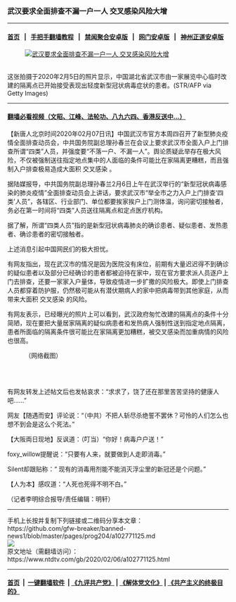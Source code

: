 ### 武汉要求全面排查不漏一户一人  交叉感染风险大增
------------------------

#### [首页](https://github.com/gfw-breaker/banned-news1/blob/master/README.md) &nbsp;&nbsp;|&nbsp;&nbsp; [手把手翻墙教程](https://github.com/gfw-breaker/guides/wiki) &nbsp;&nbsp;|&nbsp;&nbsp; [禁闻聚合安卓版](https://github.com/gfw-breaker/bn-android) &nbsp;&nbsp;|&nbsp;&nbsp; [网门安卓版](https://github.com/oGate2/oGate) &nbsp;&nbsp;|&nbsp;&nbsp; [神州正道安卓版](https://github.com/SzzdOgate/update) 



<div><div class="featured_image">
 <a href="https://i.ntdtv.com/assets/uploads/2020/02/GettyImages-1198879006-2.jpg" target="_blank">
  <figure>
   <img alt="武汉要求全面排查不漏一户一人  交叉感染风险大增" src="https://i.ntdtv.com/assets/uploads/2020/02/GettyImages-1198879006-2-800x450.jpg"/>
  </figure><br/>
 </a>
 <span class="caption">
  这张拍摄于2020年2月5日的照片显示，中国湖北省武汉市由一家展览中心临时改建的隔离点已开始接受表现出轻度新型冠状病毒症状的患者。(STR/AFP via Getty Images)
 </span>
</div>
</div><hr/>

#### [翻墙必看视频（文昭、江峰、法轮功、八九六四、香港反送中...）](https://github.com/gfw-breaker/banned-news1/blob/master/pages/link3.md)

<div><div class="post_content" itemprop="articleBody">
 <p>
  【新唐人北京时间2020年02月07日讯】中国武汉市官方本周四召开了新型肺炎疫情全面排查动员会，中共国务院副总理孙春兰在会议上要求武汉市全面入户上门排查所谓“四类”人员，并强度要“不落一户、不漏一人”。舆论质疑此举存在极大风险，不仅被强制送往指定地点集中的人面临的条件可能比在家隔离更糟糕，而且强制入户排查极易造成大面积
  <ok href="https://www.ntdtv.com/gb/交叉感染.htm">
   交叉感染
  </ok>
  。
 </p>
 <p>
  据陆媒报导，中共国务院副总理孙春兰2月6日上午在武汉举行的“新型冠状病毒感染的肺炎疫情”全面排查动员会上讲话，要求武汉市“举全市之力入户上门排查‘四类’人员”，各辖区、行业部门、单位都要挨家挨户上门测体温，询问密切接触者，务必在第一时间将“四类”人员送往隔离点和定点医疗机构。
 </p>
 <p>
  据了解，所谓“四类人员”指的是新型冠状病毒肺炎的确诊患者、疑似患者、发热患者、确诊患者的密切接触者。
 </p>
 <p>
  上述消息引起中国网民们的极大担忧。
 </p>
 <p>
  有网友指出，现在武汉市的情况是因为医院没有床位，前期有大量迟迟得不到确诊的疑似患者以及部分已经确诊的患者都被迫待在家中，现在官方要求派人员逐户上门去排查，还要一家家入户量体，导致疫情进一步扩撒的风险极大。即使上门排查人员都穿着防护服，仍然极可能从有潜伏期病人的家中把病毒带到其他家庭，从而带来大面积
  <ok href="https://www.ntdtv.com/gb/交叉感染.htm">
   交叉感染
  </ok>
  的风险。
 </p>
 <p>
  有网友表示，已经曝光的照片上可以看到，武汉政府匆忙改建的隔离点的条件十分简陋，现在要把大量居家隔离的疑似病患者和发热病人强制性送到指定地点隔离，患者所面临的隔离条件很可能比在家隔离更加糟糕，被交叉感染而加重病情的风险也很高。
 </p>
 <figure class="wp-caption alignnone" id="attachment_102771129" style="width: 600px">
  <img alt="" class="size-medium wp-image-102771129" src="https://i.ntdtv.com/assets/uploads/2020/02/19d0f885e2f40c2d0458473678e8bfa3-600x420.jpg">
   <br/><figcaption class="wp-caption-text">
    （网络截图）
   </figcaption><br/>
  </img>
 </figure><br/>
 <p>
  有网友转发上述帖文后也发帖哀求：“求求了，饶了还在那里苦苦坚持的健康人吧……”
 </p>
 <p>
  网友【随遇而安】评论说：“（中共）不把人斩尽杀绝誓不罢休？可怜的人们怎么也想不到会是这么个死法。”
 </p>
 <p>
  【大阪両日现地】反讽道：（叮当）“你好！病毒户户送！”
 </p>
 <p>
  foxy_willow提醒说：“只要有人来，就要做到人走即消毒。”
 </p>
 <p>
  Silent却跟贴称：“ 现有的消毒用剂能不能消灭浮尘里的新冠还是个问题。”
 </p>
 <p>
  【人为本】感叹道：“人死也死得不明不白。”
 </p>
 <p>
  （记者李明综合报导/责任编辑：明轩）
 </p>
 <div class="single_ad">
 </div>
</div>
</div>
<hr/>
手机上长按并复制下列链接或二维码分享本文章：<br/>
https://github.com/gfw-breaker/banned-news1/blob/master/pages/prog204/a102771125.md <br/>
<a href='https://github.com/gfw-breaker/banned-news1/blob/master/pages/prog204/a102771125.md'><img src='https://github.com/gfw-breaker/banned-news1/blob/master/pages/prog204/a102771125.md.png'/></a> <br/>
原文地址（需翻墙访问）：https://www.ntdtv.com/gb/2020/02/06/a102771125.html


------------------------
#### [首页](https://github.com/gfw-breaker/banned-news1/blob/master/README.md) &nbsp;|&nbsp; [一键翻墙软件](https://github.com/gfw-breaker/nogfw/blob/master/README.md) &nbsp;| [《九评共产党》](https://github.com/gfw-breaker/9ping.md/blob/master/README.md#九评之一评共产党是什么) | [《解体党文化》](https://github.com/gfw-breaker/jtdwh.md/blob/master/README.md) | [《共产主义的终极目的》](https://github.com/gfw-breaker/gczydzjmd.md/blob/master/README.md)


<img src='http://gfw-breaker.win/banned-news/pages/prog204/a102771125.md' width='0px' height='0px'/>